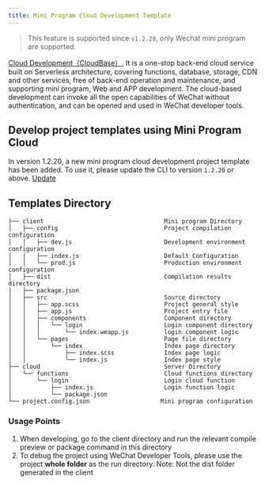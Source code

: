 ```yaml
---
title: Mini Program Cloud Development Template
---
```


> This feature is supported since `v1.2.20`, only Wechat mini program are supported.

[Cloud Development（CloudBase）](https://www.cloudbase.net?ADTAG=taro), It is a one-stop back-end cloud service built on Serverless architecture, covering functions, database, storage, CDN and other services, free of back-end operation and maintenance, and supporting mini program, Web and APP development.
The cloud-based development can invoke all the open capabilities of WeChat without authentication, and can be opened and used in WeChat developer tools.

## Develop project templates using Mini Program Cloud

In version 1.2.20, a new mini program cloud development project template has been added. To use it, please update the CLI to version `1.2.20` or above. [Update](./GETTING-STARTED.md#更新)

## Templates Directory

```
├── client                                  Mini program Directory
│   ├── config                              Project compilation configuration
│   │   ├── dev.js                          Development environment configuration
│   │   ├── index.js                        Default Configuration
│   │   └── prod.js                         Production environment configuration
│   ├── dist                                Compilation results directory
│   ├── package.json
│   ├── src                                 Source directory
│   │   ├── app.scss                        Project general style
│   │   ├── app.js                          Project entry file
│   │   ├── components                      Component directory
│   │   │   └── login                       Login component directory
│   │   │       └── index.weapp.js          login component logic
│   │   └── pages                           Page file directory
│   │       └── index                       Index page directory
│   │           ├── index.scss              Index page logic
│   │           └── index.js                Index page style
├── cloud                                   Server Directory
│   └── functions                           Cloud functions directory
│       └── login                           Login cloud function
│           ├── index.js                    Login function logic
│           └── package.json
└── project.config.json                    Mini program configuration
```

### Usage Points

1. When developing, go to the client directory and run the relevant compile preview or package command in this directory
2. To debug the project using WeChat Developer Tools, please use the project **whole folder** as the run directory. Note: Not the dist folder generated in the client
